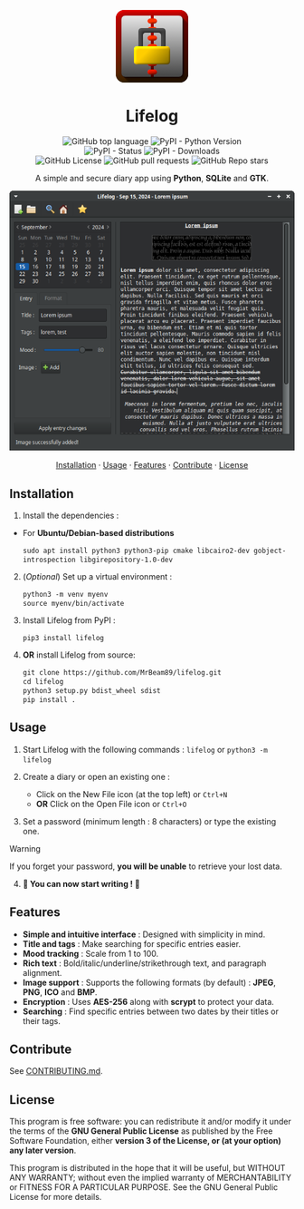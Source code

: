 <p align="center">
  <img src="docs/images/icon_128.png" />
  <h1 align="center">Lifelog</h1>
</p>

<!-- Badges -->
<p align="center">
  <img alt="GitHub top language" src="https://img.shields.io/github/languages/top/MrBeam89/lifelog?logo=python">
  <img alt="PyPI - Python Version" src="https://img.shields.io/pypi/pyversions/Lifelog">
  <br />
  <img alt="PyPI - Status" src="https://img.shields.io/pypi/status/Lifelog">
  <img alt="PyPI - Downloads" src="https://img.shields.io/pypi/dm/Lifelog">
  <br />
  <img alt="GitHub License" src="https://img.shields.io/github/license/MrBeam89/lifelog">
  <img alt="GitHub pull requests" src="https://img.shields.io/github/issues-pr/MrBeam89/lifelog">
  <img alt="GitHub Repo stars" src="https://img.shields.io/github/stars/MrBeam89/lifelog?style=flat">
</p>

<!-- Screenshot and description-->
<p align="center">A simple and secure diary app using <b>Python</b>, <b>SQLite</b> and <b>GTK</b>.</p>

<p align="center"><img src="docs/images/screenshot_main_lorem.png" alt="Lifelog main window screenshot (Greybird-dark and elementary Xfce dark)"></p>

<!-- Table of contents -->
<p align="center">
    <a href="#installation">Installation</a>
    ·
    <a href="#usage">Usage</a>
    ·
    <a href="#features">Features</a>
    ·
    <a href="#contribute">Contribute</a>
    ·
    <a href="#license">License</a>
</p>

<!-- Installation -->
<h2 id="installation">Installation</h2>

1. Install the dependencies :

- For **Ubuntu/Debian-based distributions**
    ```
    sudo apt install python3 python3-pip cmake libcairo2-dev gobject-introspection libgirepository-1.0-dev
    ```

2. (*Optional*) Set up a virtual environment :
    ```
    python3 -m venv myenv
    source myenv/bin/activate
    ```

3. Install Lifelog from PyPI :
    ```
    pip3 install lifelog
    ```

4. **OR** install Lifelog from source:
    ```
    git clone https://github.com/MrBeam89/lifelog.git
    cd lifelog
    python3 setup.py bdist_wheel sdist
    pip install .
    ```

<!-- Usage -->
<h2 id="usage">Usage</h2>

1. Start Lifelog with the following commands : `lifelog` or `python3 -m lifelog`
2. Create a diary or open an existing one :
   
   - Click on the New File icon (at the top left) or `Ctrl+N`
   - **OR** Click on the Open File icon or `Ctrl+O`

3. Set a password (minimum length : 8 characters) or type the existing one.

> [!WARNING]
> If you forget your password, **you will be unable** to retrieve your lost data.

4. **:tada: You can now start writing ! :tada:**

<!-- Features -->
<h2 id="features">Features</h2>

- **Simple and intuitive interface** : Designed with simplicity in mind.
- **Title and tags** : Make searching for specific entries easier.
- **Mood tracking** : Scale from 1 to 100.
- **Rich text** : Bold/italic/underline/strikethrough text, and paragraph alignment.
- **Image support** : Supports the following formats (by default) : **JPEG**, **PNG**, **ICO** and **BMP**.
- **Encryption** : Uses **AES-256** along with **scrypt** to protect your data.
- **Searching** : Find specific entries between two dates by their titles or their tags.

<!-- Contribute -->
<h2 id="contribute">Contribute</h2>

See [CONTRIBUTING.md](CONTRIBUTING.md).

<!-- License -->
<h2 id="license">License</h2>

This program is free software: you can redistribute it and/or modify
it under the terms of the **GNU General Public License** as published by
the Free Software Foundation, either **version 3 of the License, or
(at your option) any later version**.

This program is distributed in the hope that it will be useful,
but WITHOUT ANY WARRANTY; without even the implied warranty of
MERCHANTABILITY or FITNESS FOR A PARTICULAR PURPOSE. See the
GNU General Public License for more details.
